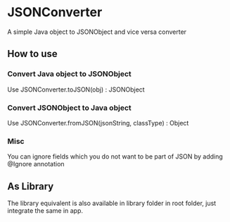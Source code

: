 # JSONConverter
A simple Java object to JSONObject and vice versa converter

## How to use
### Convert Java object to JSONObject
Use JSONConverter.toJSON(obj) : JSONObject
### Convert JSONObject to Java object
Use JSONConverter.fromJSON(jsonString, classType) : Object
### Misc
You can ignore fields which you do not want to be part of JSON by adding @Ignore annotation

## As Library
The library equivalent is also available in library folder in root folder, just integrate the same in app.
